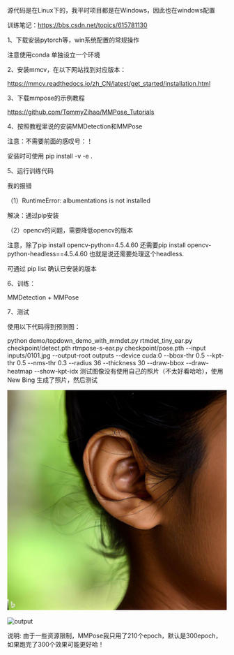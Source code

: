 源代码是在Linux下的，我平时项目都是在Windows，因此也在windows配置

训练笔记：https://bbs.csdn.net/topics/615781130

1、下载安装pytorch等，win系统配置的常规操作

注意使用conda 单独设立一个环境

2、安装mmcv，在以下网站找到对应版本：

https://mmcv.readthedocs.io/zh_CN/latest/get_started/installation.html


3、下载mmpose的示例教程

 https://github.com/TommyZihao/MMPose_Tutorials

4、按照教程里说的安装MMDetection和MMPose

注意：不需要前面的感叹号：！

安装时可使用 pip install -v -e .

5、运行训练代码

我的报错

（1）RuntimeError: albumentations is not installed

解决：通过pip安装

（2）opencv的问题，需要降低opencv的版本

注意，除了pip install opencv-python=4.5.4.60
还需要pip install opencv-python-headless==4.5.4.60 也就是说还需要处理这个headless.

可通过 pip list 确认已安装的版本

6、训练：

MMDetection + MMPose

7、测试

使用以下代码得到预测图：

python demo/topdown_demo_with_mmdet.py rtmdet_tiny_ear.py checkpoint/detect.pth rtmpose-s-ear.py checkpoint/pose.pth --input inputs/0101.jpg --output-root outputs --device cuda:0 --bbox-thr 0.5 --kpt-thr 0.5 --nms-thr 0.3 --radius 36 --thickness 30 --draw-bbox --draw-heatmap --show-kpt-idx
测试图像没有使用自己的照片（不太好看哈哈），使用New Bing 生成了照片，然后测试

![input](https://github.com/x-cosmic/openmmlab_study/blob/main/assignment01/input.jpg)

![output](https://github.com/x-cosmic/openmmlab_study/blob/main/assignment01/output.jpg)

说明: 由于一些资源限制，MMPose我只用了210个epoch，默认是300epoch，如果跑完了300个效果可能更好哈！

